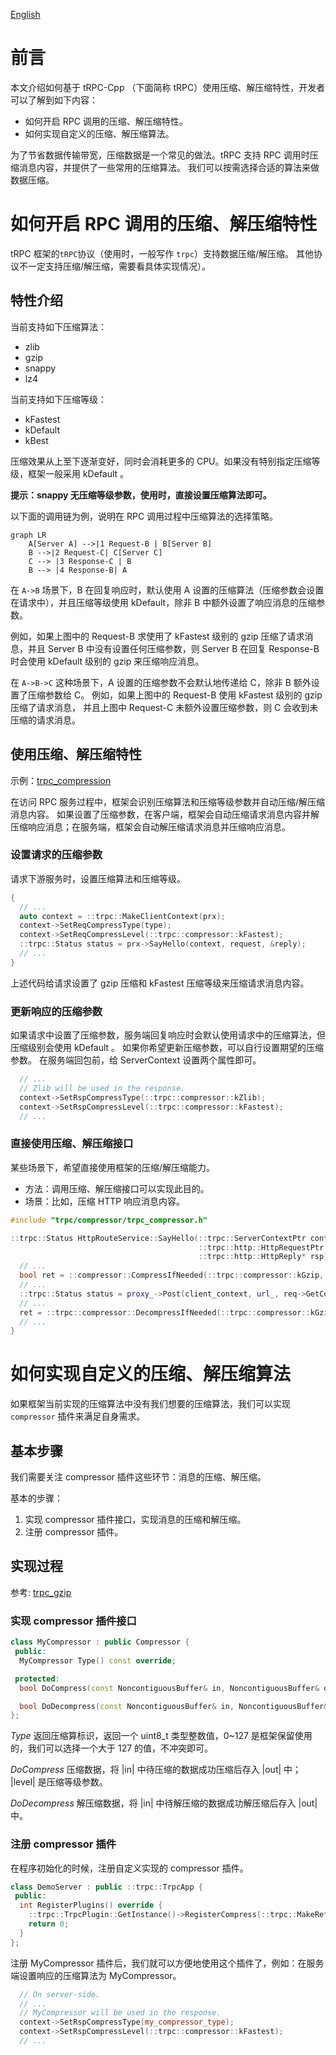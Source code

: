 [English](../en/compression.md)

# 前言

本文介绍如何基于 tRPC-Cpp （下面简称 tRPC）使用压缩、解压缩特性，开发者可以了解到如下内容：

* 如何开启 RPC 调用的压缩、解压缩特性。
* 如何实现自定义的压缩、解压缩算法。

为了节省数据传输带宽，压缩数据是一个常见的做法。tRPC 支持 RPC 调用时压缩消息内容，并提供了一些常用的压缩算法。
我们可以按需选择合适的算法来做数据压缩。

# 如何开启 RPC 调用的压缩、解压缩特性

tRPC 框架的`tRPC`协议（使用时，一般写作 `trpc`）支持数据压缩/解压缩。
其他协议不一定支持压缩/解压缩，需要看具体实现情况）。

## 特性介绍

当前支持如下压缩算法：

* zlib
* gzip
* snappy
* lz4

当前支持如下压缩等级：

* kFastest
* kDefault
* kBest

压缩效果从上至下逐渐变好，同时会消耗更多的 CPU。如果没有特别指定压缩等级，框架一般采用 kDefault 。

**提示：snappy 无压缩等级参数，使用时，直接设置压缩算法即可。**

以下面的调用链为例，说明在 RPC 调用过程中压缩算法的选择策略。

```mermaid
graph LR
    A[Server A] -->|1 Request-B | B[Server B]
    B -->|2 Request-C| C[Server C]
    C --> |3 Response-C | B
    B --> |4 Response-B| A
```

在 `A->B` 场景下，B 在回复响应时，默认使用 A 设置的压缩算法（压缩参数会设置在请求中），并且压缩等级使用 kDefault，除非 B
中额外设置了响应消息的压缩参数。

例如，如果上图中的 Request-B 求使用了 kFastest 级别的 gzip 压缩了请求消息，并且 Server B 中没有设置任何压缩参数，则 Server B
在回复 Response-B 时会使用 kDefault 级别的 gzip 来压缩响应消息。

在 `A->B->C` 这种场景下，A 设置的压缩参数不会默认地传递给 C，除非 B 额外设置了压缩参数给 C。
例如，如果上图中的 Request-B 使用 kFastest 级别的 gzip 压缩了请求消息， 并且上图中 Request-C 未额外设置压缩参数，则 C
会收到未压缩的请求消息。

## 使用压缩、解压缩特性

示例：[trpc_compression](../../examples/features/trpc_compressor)

在访问 RPC 服务过程中，框架会识别压缩算法和压缩等级参数并自动压缩/解压缩消息内容。
如果设置了压缩参数，在客户端，框架会自动压缩请求消息内容并解压缩响应消息；在服务端，框架会自动解压缩请求消息并压缩响应消息。

### 设置请求的压缩参数

请求下游服务时，设置压缩算法和压缩等级。

```cpp
{
  // ...
  auto context = ::trpc::MakeClientContext(prx);
  context->SetReqCompressType(type);
  context->SetReqCompressLevel(::trpc::compressor::kFastest);
  ::trpc::Status status = prx->SayHello(context, request, &reply);
  // ...
}
```

上述代码给请求设置了 gzip 压缩和 kFastest 压缩等级来压缩请求消息内容。

### 更新响应的压缩参数

如果请求中设置了压缩参数，服务端回复响应时会默认使用请求中的压缩算法，但压缩级别会使用 kDefault 。
如果你希望更新压缩参数，可以自行设置期望的压缩参数。
在服务端回包前，给 ServerContext 设置两个属性即可。

```cpp
  // ...
  // Zlib will be used in the response.
  context->SetRspCompressType(::trpc::compressor::kZlib);
  context->SetRspCompressLevel(::trpc::compressor::kFastest);
  // ...
```

### 直接使用压缩、解压缩接口

某些场景下，希望直接使用框架的压缩/解压缩能力。

* 方法：调用压缩、解压缩接口可以实现此目的。
* 场景：比如，压缩 HTTP 响应消息内容。

```cpp
#include "trpc/compressor/trpc_compressor.h"

::trpc::Status HttpRouteService::SayHello(::trpc::ServerContextPtr context,
                                          ::trpc::http::HttpRequestPtr req,
                                          ::trpc::http::HttpReply* rsp) {
  // ...
  bool ret = ::compressor::CompressIfNeeded(::trpc::compressor::kGzip, *req->GetMutableNonContiguousBufferContent(), ::trpc::compressor::kDefault);
  // ...
  ::trpc::Status status = proxy_->Post(client_context, url_, req->GetContent(), &rsp->GetContent());
  // ... 
  ret = ::trpc::compressor::DecompressIfNeeded(::trpc::compressor::kGzip, *rsp->GetMutableNonContiguousBufferContent());
  // ...
}
```

# 如何实现自定义的压缩、解压缩算法

如果框架当前实现的压缩算法中没有我们想要的压缩算法，我们可以实现 `compressor` 插件来满足自身需求。

## 基本步骤

我们需要关注 compressor 插件这些环节：消息的压缩、解压缩。

基本的步骤：

1. 实现 compressor 插件接口，实现消息的压缩和解压缩。
2. 注册 compressor 插件。

## 实现过程

参考: [trpc_gzip](../../trpc/compressor/gzip)

### 实现 compressor 插件接口

```cpp
class MyCompressor : public Compressor {
 public:
  MyCompressor Type() const override; 

 protected:
  bool DoCompress(const NoncontiguousBuffer& in, NoncontiguousBuffer& out, LevelType level) override;

  bool DoDecompress(const NoncontiguousBuffer& in, NoncontiguousBuffer& out) override;
};
```

*Type* 返回压缩算标识，返回一个 uint8_t 类型整数值，0~127 是框架保留使用的，我们可以选择一个大于 127 的值，不冲突即可。

*DoCompress* 压缩数据，将 |in| 中待压缩的数据成功压缩后存入 |out| 中； |level| 是压缩等级参数。

*DoDecompress* 解压缩数据，将 |in| 中待解压缩的数据成功解压缩后存入 |out| 中。

### 注册 compressor 插件

在程序初始化的时候，注册自定义实现的 compressor 插件。

```cpp
class DemoServer : public ::trpc::TrpcApp {
 public:
  int RegisterPlugins() override {
    ::trpc::TrpcPlugin::GetInstance()->RegisterCompress(::trpc::MakeRefCounted<MyCompressor>());
    return 0;
  }
};
```

注册 MyCompressor 插件后，我们就可以方便地使用这个插件了，例如：在服务端设置响应的压缩算法为 MyCompressor。

```cpp
  // On server-side.
  // ...
  // MyCompressor will be used in the response.
  context->SetRspCompressType(my_compressor_type);
  context->SetRspCompressLevel(::trpc::compressor::kFastest);
  // ...
```

